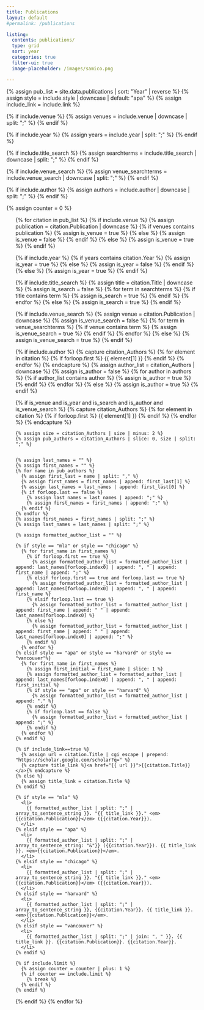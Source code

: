 ```yaml
---
title: Publications
layout: default
#permalink: /publications

listing:
  contents: publications/
  type: grid
  sort: year
  categories: true
  filter-ui: true
  image-placeholder: /images/samico.png

---
```


{% assign pub_list = site.data.publications | sort: "Year" | reverse %}
{% assign style = include.style | downcase | default: "apa" %}
{% assign include_link = include.link %}

{% if include.venue %}
  {% assign venues = include.venue | downcase | split: ";" %}
{% endif %}

{% if include.year %}
  {% assign years = include.year | split: ";" %}
{% endif %}

{% if include.title_search %}
  {% assign searchterms = include.title_search | downcase | split: ";" %}
{% endif %}

{% if include.venue_search %}
  {% assign venue_searchterms = include.venue_search | downcase | split: ";" %}
{% endif %}

{% if include.author %}
  {% assign authors = include.author | downcase | split: ";" %}
{% endif %}

{% assign counter = 0 %}


<ol>
{% for citation in pub_list %}
  {% if include.venue %}
    {% assign publication = citation.Publication | downcase %}
    {% if venues contains publication %}
      {% assign is_venue = true %}
    {% else %}
      {% assign is_venue = false %}
    {% endif %}
  {% else %}
    {% assign is_venue = true %}
  {% endif %}
  
  {% if include.year %}
    {% if years contains citation.Year %}
      {% assign is_year = true %}
    {% else %}
      {% assign is_year = false %}
    {% endif %}
  {% else %}
    {% assign is_year = true %}
  {% endif %}
  
  {% if include.title_search %}
    {% assign title = citation.Title | downcase %}
    {% assign is_search = false %}
    {% for term in searchterms %}
      {% if title contains term %}
        {% assign is_search = true %}
      {% endif %}
    {% endfor %}
  {% else %}
    {% assign is_search = true %}
  {% endif %}
  
  {% if include.venue_search %}
    {% assign venue = citation.Publication | downcase %}
    {% assign is_venue_search = false %}
    {% for term in venue_searchterms %}
      {% if venue contains term %}
        {% assign is_venue_search = true %}
      {% endif %}
    {% endfor %}
  {% else %}
    {% assign is_venue_search = true %}
  {% endif %}
  
  {% if include.author %}
    {% capture citation_Authors %}
      {% for element in citation %}
        {% if forloop.first %}
          {{ element[1] }}
        {% endif %}
      {% endfor %}
    {% endcapture %}
    {% assign author_list = citation_Authors | downcase %}
    {% assign is_author = false %}
    {% for author in authors %}
      {% if author_list contains author %}
        {% assign is_author = true %}
      {% endif %}
    {% endfor %}
  {% else %}
    {% assign is_author = true %}
  {% endif %}

  {% if is_venue and is_year and is_search and is_author and is_venue_search %}
    {% capture citation_Authors %}
      {% for element in citation %}
        {% if forloop.first %}
          {{ element[1] }}
        {% endif %}
      {% endfor %}
    {% endcapture %}
  
    {% assign size = citation_Authors | size | minus: 2 %}
    {% assign pub_authors = citation_Authors | slice: 0, size | split: ";" %}


    {% assign last_names = "" %}
    {% assign first_names = "" %}
    {% for name in pub_authors %}
      {% assign first_last = name | split: "," %}
      {% assign first_names = first_names | append: first_last[1] %}
      {% assign last_names = last_names | append: first_last[0] %}
      {% if forloop.last == false %}
        {% assign last_names = last_names | append: ";" %}
        {% assign first_names = first_names | append: ";" %}
      {% endif %}
    {% endfor %}
    {% assign first_names = first_names | split: ";" %}
    {% assign last_names = last_names | split: ";" %}

    {% assign formatted_author_list = "" %}

    {% if style == "mla" or style == "chicago" %}
      {% for first_name in first_names %}
        {% if forloop.first == true %} 
          {% assign formatted_author_list = formatted_author_list | append: last_names[forloop.index0] | append: ", " | append: first_name | append: ";" %}
        {% elsif forloop.first == true and forloop.last == true %}
          {% assign formatted_author_list = formatted_author_list | append: last_names[forloop.index0] | append: ", " | append: first_name %}
        {% elsif forloop.last == true %}
          {% assign formatted_author_list = formatted_author_list | append: first_name | append: " " | append: last_names[forloop.index0] %}
        {% else %}
          {% assign formatted_author_list = formatted_author_list | append: first_name | append: " " | append: last_names[forloop.index0] | append: ";" %}
        {% endif %}
      {% endfor %}
    {% elsif style == "apa" or style == "harvard" or style == "vancouver"%}
      {% for first_name in first_names %}
        {% assign first_initial = first_name | slice: 1 %}
        {% assign formatted_author_list = formatted_author_list | append: last_names[forloop.index0] | append: ", " | append: first_initial %}
        {% if style == "apa" or style == "harvard" %}
          {% assign formatted_author_list = formatted_author_list | append: "." %}
        {% endif %}
        {% if forloop.last == false %}
          {% assign formatted_author_list = formatted_author_list | append: ";" %}
        {% endif %}
      {% endfor %}
    {% endif %}
    
    {% if include_link==true %}
      {% assign url = citation.Title | cgi_escape | prepend: "https://scholar.google.com/scholar?q=" %}
      {% capture title_link %}<a href="{{ url }}">{{citation.Title}}</a>{% endcapture %}
    {% else %}
      {% assign title_link = citation.Title %}
    {% endif %}
    
    {% if style == "mla" %}
      <li>
        {{ formatted_author_list | split: ";" | array_to_sentence_string }}. "{{ title_link }}." <em>{{citation.Publication}}</em> ({{citation.Year}}).
      </li>
    {% elsif style == "apa" %}  
      <li>
        {{ formatted_author_list | split: ";" | array_to_sentence_string: "&"}} ({{citation.Year}}). {{ title_link }}. <em>{{citation.Publication}}</em>.
      </li>
    {% elsif style == "chicago" %}
      <li>
        {{ formatted_author_list | split: ";" | array_to_sentence_string }}. "{{ title_link }}." <em>{{citation.Publication}}</em> ({{citation.Year}}).
      </li>
    {% elsif style == "harvard" %}
      <li>
        {{ formatted_author_list | split: ";" | array_to_sentence_string }}, {{citation.Year}}. {{ title_link }}. <em>{{citation.Publication}}</em>.
      </li>
    {% elsif style == "vancouver" %}
      <li>
        {{ formatted_author_list | split: ";" | join: ", " }}. {{ title_link }}. {{citation.Publication}}. {{citation.Year}}.
      </li>
    {% endif %}
    
    {% if include.limit %}
      {% assign counter = counter | plus: 1 %}
      {% if counter == include.limit %}
        {% break %}
      {% endif %}
    {% endif %} 
    
  {% endif %}
{% endfor %}
</ol>

